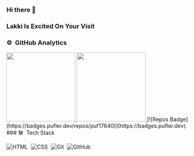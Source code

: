 ### Hi there 👋
### Lakki Is Excited On Your Visit
### ⚙️ &nbsp;GitHub Analytics
<a href="https://github.com/lkiThakur">
  <img height="180em" src="https://github-readme-stats.vercel.app/api?username=lkiThakur&theme=dracula&include_all_commits=true&count_private=true&show_icons=true" />
  <img height="180em" src="https://github-readme-stats.vercel.app/api/top-langs/?username=lkiThakur&theme=dracula&layout=compact&count_private=false" />
</a>
[![Repos Badge](https://badges.pufler.dev/repos/puf17640)](https://badges.pufler.dev)
<br>
### 🛠 &nbsp;Tech Stack

![HTML](https://img.shields.io/badge/html5%20-%23E34F26.svg?&style=for-the-badge&logo=html5&logoColor=white)&nbsp;
![CSS](https://img.shields.io/badge/css3%20-%231572B6.svg?&style=for-the-badge&logo=css3&logoColor=white)&nbsp;
![Git](https://img.shields.io/badge/git%20-%23F05033.svg?&style=for-the-badge&logo=git&logoColor=white)&nbsp;
![GitHub](https://img.shields.io/badge/github%20-%23121011.svg?&style=for-the-badge&logo=github&logoColor=white)&nbsp;

<!--
**lkiThakur/lkiThakur** is a ✨ _special_ ✨ repository because its `README.md` (this file) appears on your GitHub profile.

Here are some ideas to get you started:

- 🔭 I’m currently working on ...
- 🌱 I’m currently learning ...
- 👯 I’m looking to collaborate on ...
- 🤔 I’m looking for help with ...
- 💬 Ask me about ...
- 📫 How to reach me: ...
- 😄 Pronouns: ...
- ⚡ Fun fact: ...
-->
